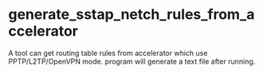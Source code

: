 # generate_sstap_netch_rules_from_accelerator
A tool can get routing table rules from accelerator which use PPTP/L2TP/OpenVPN mode. program will generate a text file after running.
